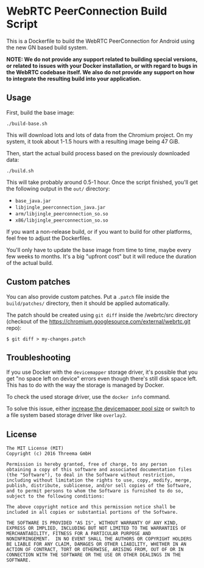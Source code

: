 # WebRTC PeerConnection Build Script

This is a Dockerfile to build the WebRTC PeerConnection for Android
using the new GN based build system.

**NOTE: We do not provide any support related to building special versions, or
related to issues with your Docker installation, or with regard to bugs in the
WebRTC codebase itself. We also do not provide any support on how to integrate
the resulting build into your application.**

## Usage

First, build the base image:

    ./build-base.sh

This will download lots and lots of data from the Chromium project. On my
system, it took about 1-1.5 hours with a resulting image being 47 GiB.

Then, start the actual build process based on the previously downloaded data:

    ./build.sh

This will take probably around 0.5-1 hour. Once the script finished, you'll get
the following output in the `out/` directory:

 - `base_java.jar`
 - `libjingle_peerconnection_java.jar`
 - `arm/libjingle_peerconnection_so.so`
 - `x86/libjingle_peerconnection_so.so`

If you want a non-release build, or if you want to build for other platforms,
feel free to adjust the Dockerfiles.

You'll only have to update the base image from time to time, maybe every few
weeks to months. It's a big "upfront cost" but it will reduce the duration of
the actual build.

## Custom patches

You can also provide custom patches. Put a `.patch` file inside the
`build/patches/` directory, then it should be applied automatically.

The patch should be created using `git diff` inside the /webrtc/src directory
(checkout of the https://chromium.googlesource.com/external/webrtc.git repo):

    $ git diff > my-changes.patch

## Troubleshooting

If you use Docker with the `devicemapper` storage driver, it's possible that
you get "no space left on device" errors even though there's still disk space
left. This has to do with the way the storage is managed by Docker.

To check the used storage driver, use the `docker info` command.

To solve this issue, either [increase the devicemapper pool
size](https://jpetazzo.github.io/2014/01/29/docker-device-mapper-resize/) or
switch to a file system based storage driver like `overlay2`.

## License

    The MIT License (MIT)
    Copyright (c) 2016 Threema GmbH

    Permission is hereby granted, free of charge, to any person
    obtaining a copy of this software and associated documentation files
    (the "Software"), to deal in the Software without restriction,
    including without limitation the rights to use, copy, modify, merge,
    publish, distribute, sublicense, and/or sell copies of the Software,
    and to permit persons to whom the Software is furnished to do so,
    subject to the following conditions:

    The above copyright notice and this permission notice shall be
    included in all copies or substantial portions of the Software.

    THE SOFTWARE IS PROVIDED "AS IS", WITHOUT WARRANTY OF ANY KIND,
    EXPRESS OR IMPLIED, INCLUDING BUT NOT LIMITED TO THE WARRANTIES OF
    MERCHANTABILITY, FITNESS FOR A PARTICULAR PURPOSE AND
    NONINFRINGEMENT.  IN NO EVENT SHALL THE AUTHORS OR COPYRIGHT HOLDERS
    BE LIABLE FOR ANY CLAIM, DAMAGES OR OTHER LIABILITY, WHETHER IN AN
    ACTION OF CONTRACT, TORT OR OTHERWISE, ARISING FROM, OUT OF OR IN
    CONNECTION WITH THE SOFTWARE OR THE USE OR OTHER DEALINGS IN THE
    SOFTWARE.
